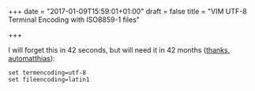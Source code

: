 +++
date = "2017-01-09T15:59:01+01:00"
draft = false
title = "VIM UTF-8 Terminal Encoding with ISO8859-1 files"

+++

I will forget this in 42 seconds, but will need it in 42 months ([thanks, automatthias][1]):

    set termencoding=utf-8
    set fileencoding=latin1

[1]: https://automatthias.wordpress.com/2006/07/18/vim-utf-8-and-iso-8859-2/
